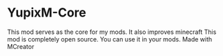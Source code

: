 # YupixM-Core
This mod serves as the core for my mods. It also improves minecraft
This mod is completely open source. You can use it in your mods. Made with MCreator
